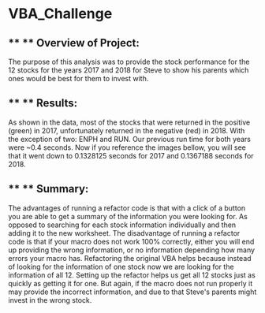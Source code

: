 # VBA_Challenge

## ** ** Overview of Project: 
The purpose of this analysis was to provide the stock performance for the 12 stocks for the years 2017 and 2018 for Steve to show his parents which ones would be best for them to invest with.

## ** ** Results:
As shown in the data, most of the stocks that were returned in the positive (green) in 2017, unfortunately returned in the negative (red) in 2018. With the exception of two: ENPH and RUN.
Our previous run time for both years were ~0.4 seconds. Now if you reference the images bellow, you will see that it went down to 0.1328125 seconds for 2017 and 0.1367188 seconds for 2018.

## ** ** Summary:
The advantages of running a refactor code is that with a click of a button you are able to get a summary of the information you were looking for. As opposed to searching for each stock information individually and then adding it to the new worksheet.
The disadvantage of running a refactor code is that if your macro does not work 100% correctly, either you will end up providing the wrong information, or no information depending how many errors your macro has.
Refactoring the original VBA helps because instead of looking for the information of one stock now we are looking for the information of all 12. Setting up the refactor helps us get all 12 stocks just as quickly as getting it for one. But again, if the macro does not run properly it may provide the incorrect information, and due to that Steve's parents might invest in the wrong stock.
